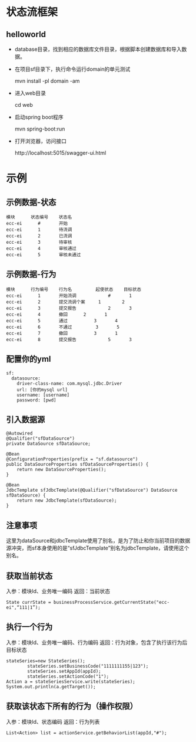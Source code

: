# 状态流框架

## helloworld

- database目录，找到相应的数据库文件目录，根据脚本创建数据库和导入数据。

- 在项目sf目录下，执行命令运行domain的单元测试

    mvn install -pl domain -am 

- 进入web目录

    cd web
    
- 启动spring boot程序

    mvn spring-boot:run
    
- 打开浏览器，访问接口

    http://localhost:5015/swagger-ui.html

# 示例

## 示例数据-状态
    模块      状态编号    状态名
    ecc-ei	    #	    开始
    ecc-ei	    1	    待流调
    ecc-ei	    2	    已流调
    ecc-ei	    3	    待审核
    ecc-ei	    4	    审核通过
    ecc-ei	    5	    审核未通过
    
## 示例数据-行为
    模块      行为编号    行为名         起使状态    目标状态
    ecc-ei	    1	    开始流调    	    #	    1
    ecc-ei	    2	    提交流调个案     1	    2
    ecc-ei	    3	    提交报告    	    2	    3
    ecc-ei	    4	    撤回	    2	    1
    ecc-ei	    5	    通过  	    3	    4
    ecc-ei	    6	    不通过 	    3	    5
    ecc-ei	    7	    撤回  	    3	    1
    ecc-ei	    8	    提交报告    	    5	    3

## 配置你的yml

    sf:
      datasource:
        driver-class-name: com.mysql.jdbc.Driver
        url: [你的mysql url]
        username: [username]
        password: [pwd]

## 引入数据源

    @Autowired
    @Qualifier("sfDataSource")
    private DataSource sfDataSource;

    @Bean
    @ConfigurationProperties(prefix = "sf.datasource")
    public DataSourceProperties sfDataSourceProperties() {
        return new DataSourceProperties();
    }

    @Bean
    JdbcTemplate sfJdbcTemplate(@Qualifier("sfDataSource") DataSource sfDataSource) {
        return new JdbcTemplate(sfDataSource);
    }
    
## 注意事项

这里为dataSource和jdbcTemplate使用了别名，是为了防止和你当前项目的数据源冲突，而sf本身使用的是“sfJdbcTemplate”别名为jdbcTemplate，请使用这个别名。

## 获取当前状态

入参：模块Id、业务唯一编码
返回：当前状态

    State currState = businessProcessService.getCurrentState("ecc-ei",“111|1”);

## 执行一个行为

入参：模块Id、业务唯一编码、行为编码
返回：行为对象，包含了执行该行为后目标状态
    
    stateSeries=new StateSeries();
            stateSeries.setBusinessCode("1111111155|123");
            stateSeries.setAppId(appId);
            stateSeries.setActionCode("1");
    Action a = stateSeriesService.write(stateSeries);
    System.out.println(a.getTarget());
    
## 获取该状态下所有的行为（操作权限）

入参：模块Id、状态编码
返回：行为列表

    List<Action> list = actionService.getBehaviorList(appId,"#");
